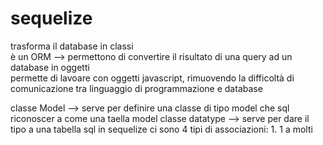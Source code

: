 # sequelize

trasforma il database in classi<br>
è un ORM --> permettono di convertire il risultato di una query ad un database in oggetti<br>
permette di lavoare con oggetti javascript, rimuovendo la difficoltà di comunicazione tra linguaggio di programmazione e database<br>

classe Model --> serve per definire una classe di tipo model che sql riconoscer a come una taella model
classe datatype --> serve per dare il tipo a una tabella sql
in sequelize ci sono 4 tipi di associazioni:
                1. 1 a molti